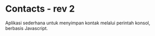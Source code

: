 # Contacts - rev 2
Aplikasi sederhana untuk menyimpan kontak melalui perintah konsol, berbasis Javascript.